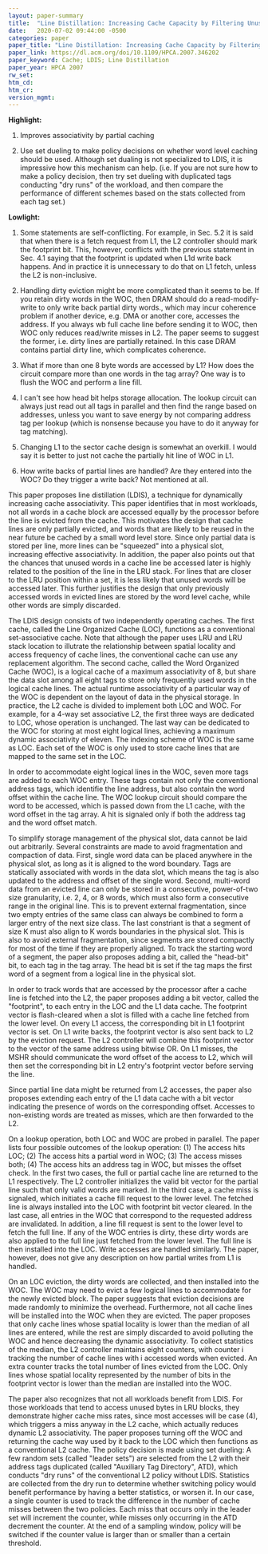 ```yaml
---
layout: paper-summary
title:  "Line Distillation: Increasing Cache Capacity by Filtering Unused Words in Cache Lines"
date:   2020-07-02 09:44:00 -0500
categories: paper
paper_title: "Line Distillation: Increasing Cache Capacity by Filtering Unused Words in Cache Lines"
paper_link: https://dl.acm.org/doi/10.1109/HPCA.2007.346202
paper_keyword: Cache; LDIS; Line Distillation
paper_year: HPCA 2007
rw_set:
htm_cd:
htm_cr:
version_mgmt:
---
```


**Highlight:**

1. Improves associativity by partial caching

2. Use set dueling to make policy decisions on whether word level caching should be used. Although set dualing is not 
   specialized to LDIS, it is impressive how this mechanism can help.
   (i.e. If you are not sure how to make a policy decision, then try set dueling with duplicated tags conducting "dry
   runs" of the workload, and then compare the performance of different schemes based on the stats collected from each 
   tag set.)

**Lowlight:**

1. Some statements are self-conflicting. For example, in Sec. 5.2 it is said that when there is a fetch request from L1, 
   the L2 controller should mark the footprint bit. This, however, conflicts with the previous statement in Sec. 4.1 saying
   that the footprint is updated when L1d write back happens. 
   And in practice it is unnecessary to do that on L1 fetch, unless the L2 is non-inclusive.

2. Handling dirty eviction might be more complicated than it seems to be. If you retain dirty words in the WOC, then
   DRAM should do a read-modify-write to only write back partial dirty words., which may incur coherence problem if
   another device, e.g. DMA or another core, accesses the address.
   If you always wb full cache line before sending it to WOC, then WOC only reduces read/write misses in L2.
   The paper seems to suggest the former, i.e. dirty lines are partially retained. In this case DRAM contains partial
   dirty line, which complicates coherence.

3. What if more than one 8 byte words are accessed by L1? How does the circuit compare more than one words in the tag
   array? One way is to flush the WOC and perform a line fill.

4. I can't see how head bit helps storage allocation. The lookup circuit can always just read out all tags in parallel
   and then find the range based on addresses, unless you want to save energy by not comparing address tag per lookup
   (which is nonsense because you have to do it anyway for tag matching).

5. Changing L1 to the sector cache design is somewhat an overkill. I would say it is better to just not cache the 
   partially hit line of WOC in L1.

6. How write backs of partial lines are handled? Are they entered into the WOC? Do they trigger a write back? Not
   mentioned at all.

This paper proposes line distillation (LDIS), a technique for dynamically increasing cache associativity. 
This paper identifies that in most workloads, not all words in a cache block are accessed equally by the processor before 
the line is evicted from the cache. This motivates the design that cache lines are only partially evicted, and words 
that are likely to be reused in the near future be cached by a small word level store. Since only partial data is stored
per line, more lines can be "squeezed" into a physical slot, increasing effective associativity.
In addition, the paper also points out that the chances that unused words in a cache line be accessed later is highly
related to the position of the line in the LRU stack. For lines that are closer to the LRU position within a set,
it is less likely that unused words will be accessed later. This further justifies the design that only previously accessed
words in evicted lines are stored by the word level cache, while other words are simply discarded.

The LDIS design consists of two independently operating caches. The first cache, called the Line Organized Cache (LOC),
functions as a conventional set-associative cache. Note that although the paper uses LRU and LRU stack location to 
illutrate the relationship between spatial locality and access frequency of cache lines, the conventional cache can use
any replacement algorithm. The second cache, called the Word Organized Cache (WOC), is a logical cache of a maximum associativity 
of 8, but share the data slot among all eight tags to store only frequently used words in the logical cache lines. 
The actual runtime associativity of a particular way of the WOC is dependent on the layout of data in the physical storage.
In practice, the L2 cache is divided to implement both LOC and WOC. For example, for a 4-way set associative L2, the first
three ways are dedicated to LOC, whose operation is unchanged. The last way can be dedicated to the WOC for storing 
at most eight logical lines, achieving a maximum dynamic associativity of eleven.
The indexing scheme of WOC is the same as LOC. Each set of the WOC is only used to store cache lines that are mapped 
to the same set in the LOC.

In order to accommodate eight logical lines in the WOC, seven more tags are added to each WOC entry. These tags 
contain not only the conventional address tags, which identifie the line address, but also contain the word offset within
the cache line. The WOC lookup circuit should compare the word to be accessed, which is passed down from the L1 cache,
with the word offset in the tag array. A hit is signaled only if both the address tag and the word offset match.

To simplify storage management of the physical slot, data cannot be laid out arbitrarily. Several constraints are made
to avoid fragmentation and compaction of data. First, single word data can be placed anywhere in the physical slot, as
long as it is aligned to the word boundary. Tags are statically associated with words in the data slot, which means the 
tag is also updated to the address and offset of the single word. Second, multi-word data from an evicted line can only
be stored in a consecutive, power-of-two size granularity, i.e. 2, 4, or 8 words, which must also form a consecutive 
range in the original line. This is to prevent external fragmentation, since two empty entries of the same class can 
always be combined to form a larger entry of the next size class. The last constriant is that a segment of size K must
also align to K words boundaries in the physical slot. This is also to avoid external fragmentation, since segments are
stored compactly for most of the time if they are properly aligned.
To track the starting word of a segment, the paper also proposes adding a bit, called the "head-bit" bit, to each tag
in the tag array. The head bit is set if the tag maps the first word of a segment from a logical line in the physical slot.

In order to track words that are accessed by the processor after a cache line is fetched into the L2, the paper proposes
adding a bit vector, called the "footprint", to each entry in the LOC and the L1 data cache. The footprint vector
is flash-cleared when a slot is filled with a cache line fetched from the lower level. On every L1 access, the corresponding
bit in L1 footprint vector is set. On L1 write backs, the footprint vector is also sent back to L2 by the eviction request.
The L2 controller will combine this footprint vector to the vector of the same address using bitwise OR.
On L1 misses, the MSHR should communicate the word offset of the access to L2, which will then set the corresponding 
bit in L2 entry's footprint vector before serving the line.

Since partial line data might be returned from L2 accesses, the paper also proposes extending each entry of the L1 data 
cache with a bit vector indicating the presence of words on the corresponding offset. Accesses to non-existing words
are treated as misses, which are then forwarded to the L2. 

On a lookup operation, both LOC and WOC are probed in parallel. The paper lists four possible outcomes of the lookup
operation: (1) The access hits LOC; (2) The access hits a partial word in WOC; (3) The access misses both; (4) The access
hits an address tag in WOC, but misses the offset check.
In the first two cases, the full or partial cache line are returned to the L1 respectively. The L2 controller initializes 
the valid bit vector for the partial line such that only valid words are marked. In the third case, a cache miss is signaled,
which initiates a cache fill request to the lower level. The fetched line is always installed into the LOC with 
footprint bit vector cleared.
In the last case, all entries in the WOC that correspond to the requested address are invalidated. In addition, a line 
fill request is sent to the lower level to fetch the full line. If any of the WOC entries is dirty, these dirty words
are also applied to the full line just fetched from the lower level. The full line is then installed into the LOC.
Write accesses are handled similarly. The paper, however, does not give any description on how partial writes from L1
is handled.

On an LOC eviction, the dirty words are collected, and then installed into the WOC. The WOC may need to evict a few 
logical lines to accommodate for the newly evicted block. The paper suggests that eviction decisions are made randomly
to minimize the overhead.
Furthermore, not all cache lines will be installed into the WOC when they are evicted. The paper proposes that only
cache lines whose spatial locality is lower than the median of all lines are entered, while the rest are simply discarded 
to avoid polluting the WOC and hence decreasing the dynamic associativity.
To collect statistics of the median, the L2 controller maintains eight counters, with counter i tracking the number of 
cache lines with i accessed words when evicted. An extra counter tracks the total number of lines evicted from the LOC.
Only lines whose spatial locality represented by the number of bits in the footprint vector is lower than the median are
installed into the WOC.

The paper also recognizes that not all workloads benefit from LDIS. For those workloads that tend to access unused bytes
in LRU blocks, they demonstrate higher cache miss rates, since most accesses will be case (4), which triggers a miss 
anyway in the L2 cache, which actually reduces dynamic L2 associativity.
The paper proposes turning off the WOC and returning the cache way used by it back to the LOC which then functions as 
a conventional L2 cache. 
The policy decision is made using set dueling: A few random sets (called "leader sets") are selected from the L2 with 
their address tags duplicated (called "Auxiliary Tag Directory", ATD), 
which conducts "dry runs" of the conventional L2 policy without LDIS. Statistics are collected from the dry run to 
determine whether switching policy would benefit performance by having a better statistics, or worsen it.
In our case, a single counter is used to track the difference in the number of cache misses between the two policies.
Each miss that occurs only in the leader set will increment the counter, while misses only occurring in the ATD
decrement the counter. At the end of a sampling window, policy will be switched if the counter value is larger than
or smaller than a certain threshold.
